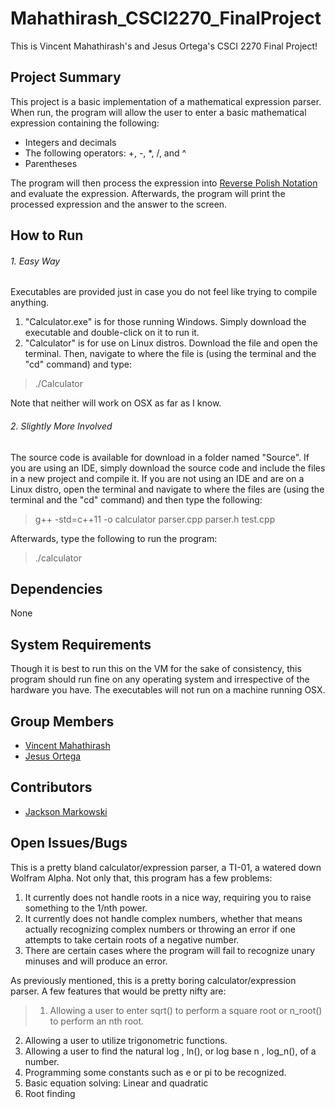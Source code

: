 # Mahathirash_CSCI2270_FinalProject
This is Vincent Mahathirash's and Jesus Ortega's CSCI 2270 Final Project!

## <b>Project Summary</b>
This project is a basic implementation of a mathematical expression parser. When run, the program will allow the user to enter a basic mathematical expression containing the following:
- Integers and decimals
- The following operators: +, -, *, /, and ^
- Parentheses

The program will then process the expression into [Reverse Polish Notation](http://en.wikipedia.org/wiki/Reverse_Polish_notation) and evaluate the expression. Afterwards, the program will print the processed expression and the answer to the screen.

## <b>How to Run</b>

###### 1. Easy Way
Executables are provided just in case you do not feel like trying to compile anything.

1. "Calculator.exe" is for those running Windows. Simply download the executable and double-click on it to run it.
2. "Calculator" is for use on Linux distros. Download the file and open the terminal. Then, navigate to where the file is (using the terminal and the "cd" command) and type:

> ./Calculator

Note that neither will work on OSX as far as I know.

###### 2. Slightly More Involved
The source code is available for download in a folder named "Source". If you are using an IDE, simply download the source code and include the files in a new project and compile it. If you are not using an IDE and are on a Linux distro, open the terminal and navigate to where the files are (using the terminal and the "cd" command) and then type the following:
> g++ -std=c++11 -o calculator parser.cpp parser.h test.cpp

Afterwards, type the following to run the program:
> ./calculator

## <b>Dependencies</b>
None

## <b>System Requirements</b>
Though it is best to run this on the VM for the sake of consistency, this program should run fine on any operating system and irrespective of the hardware you have. The executables will not run on a machine running OSX.

## <b>Group Members</b>
- [Vincent Mahathirash](https://github.com/SirUsername)
- [Jesus Ortega](https://github.com/jesus-ortega)

## <b>Contributors</b>
- [Jackson Markowski](http://github.com/JacksonMarkowski)

## <b>Open Issues/Bugs</b>
This is a pretty bland calculator/expression parser, a TI-01, a watered down Wolfram Alpha. Not only that, this program has a few problems:
> 
1. It currently does not handle roots in a nice way, requiring you to raise something to the 1/nth power.
2. It currently does not handle complex numbers, whether that means actually recognizing complex numbers or throwing an error if one attempts to take certain roots of a negative number.
3. There are certain cases where the program will fail to recognize unary minuses and will produce an error.

As previously mentioned, this is a pretty boring calculator/expression parser. A few features that would be pretty nifty are:
> 1. Allowing a user to enter sqrt() to perform a square root or n_root() to perform an nth root.
2. Allowing a user to utilize trigonometric functions.
3. Allowing a user to find the natural log , ln(), or log base n , log_n(), of a number.
4. Programming some constants such as e or pi to be recognized.
5. Basic equation solving: Linear and quadratic
6. Root finding
